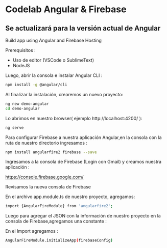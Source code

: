 # Codelab Angular & Firebase 
## Se actualizará para la versión actual de Angular
Build app using Angular and Firebase Hosting

Prerequisitos : 

- Uso de editor (VSCode o SublimeText)
- NodeJS

Luego, abrir la consola e instalar Angular CLI :

```sh
npm install -g @angular/cli
```
Al finalizar la instalación, crearemos un nuevo proyecto:

```sh
ng new demo-angular
cd demo-angular
```

Lo abrimos en nuestro browser( ejemplo http://localhost:4200/ ): 

```sh
ng serve
```

Para configurar Firebase a nuestra aplicación Angular,en la consola con la ruta de nuestro directorio ingresamos : 

```sh
npm install angularfire2 firebase --save
```
Ingresamos a la consola de Firebase (Login con Gmail) y creamos nuestra aplicación :

https://console.firebase.google.com/

Revisamos la nueva consola de Firebase

En el archivo app.module.ts de nuestro proyecto, agregamos: 

```sh
import {AngularFireModule} from 'angularfire2';
```
Luego para agregar el JSON con la información de nuestro proyecto en la consola de Firebase,agregamos una constante :


En el Import agregamos : 
```sh
AngularFireModule.initializeApp(firebaseConfig)
```
